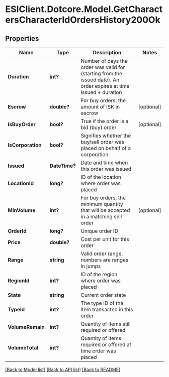 # ESIClient.Dotcore.Model.GetCharactersCharacterIdOrdersHistory200Ok
## Properties

Name | Type | Description | Notes
------------ | ------------- | ------------- | -------------
**Duration** | **int?** | Number of days the order was valid for (starting from the issued date). An order expires at time issued + duration | 
**Escrow** | **double?** | For buy orders, the amount of ISK in escrow | [optional] 
**IsBuyOrder** | **bool?** | True if the order is a bid (buy) order | [optional] 
**IsCorporation** | **bool?** | Signifies whether the buy/sell order was placed on behalf of a corporation. | 
**Issued** | **DateTime?** | Date and time when this order was issued | 
**LocationId** | **long?** | ID of the location where order was placed | 
**MinVolume** | **int?** | For buy orders, the minimum quantity that will be accepted in a matching sell order | [optional] 
**OrderId** | **long?** | Unique order ID | 
**Price** | **double?** | Cost per unit for this order | 
**Range** | **string** | Valid order range, numbers are ranges in jumps | 
**RegionId** | **int?** | ID of the region where order was placed | 
**State** | **string** | Current order state | 
**TypeId** | **int?** | The type ID of the item transacted in this order | 
**VolumeRemain** | **int?** | Quantity of items still required or offered | 
**VolumeTotal** | **int?** | Quantity of items required or offered at time order was placed | 

[[Back to Model list]](../README.md#documentation-for-models) [[Back to API list]](../README.md#documentation-for-api-endpoints) [[Back to README]](../README.md)

